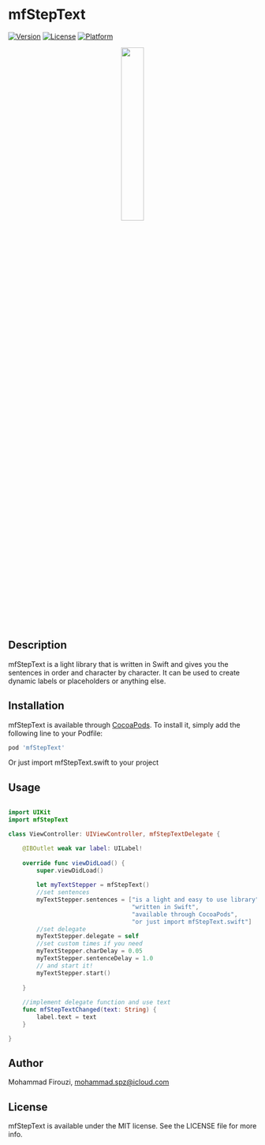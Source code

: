 # mfStepText

[![Version](https://img.shields.io/cocoapods/v/mfStepText.svg?style=flat)](https://cocoapods.org/pods/mfStepText)
[![License](https://img.shields.io/cocoapods/l/mfStepText.svg?style=flat)](https://cocoapods.org/pods/mfStepText)
[![Platform](https://img.shields.io/cocoapods/p/mfStepText.svg?style=flat)](https://cocoapods.org/pods/mfStepText)

<p align="center">
  <img src="https://s7.gifyu.com/images/mfStepText720.gif" width="30%" />
</p>


## Description

mfStepText is a light library that is written in Swift and gives you the sentences in order and character by character.
It can be used to create dynamic labels or placeholders or anything else.

## Installation

mfStepText is available through [CocoaPods](https://cocoapods.org). To install
it, simply add the following line to your Podfile:

```ruby
pod 'mfStepText'
```

Or just import mfStepText.swift to your project

## Usage

```swift

import UIKit
import mfStepText

class ViewController: UIViewController, mfStepTextDelegate {

    @IBOutlet weak var label: UILabel!
    
    override func viewDidLoad() {
        super.viewDidLoad()
        
        let myTextStepper = mfStepText()
        //set sentences
        myTextStepper.sentences = ["is a light and easy to use library",
                                   "written in Swift",
                                   "available through CocoaPods",
                                   "or just import mfStepText.swift"]
        //set delegate
        myTextStepper.delegate = self
        //set custom times if you need
        myTextStepper.charDelay = 0.05
        myTextStepper.sentenceDelay = 1.0
        // and start it!
        myTextStepper.start()
        
    }
    
    //implement delegate function and use text
    func mfStepTextChanged(text: String) {
        label.text = text
    }

}

```

## Author

Mohammad Firouzi, mohammad.spz@icloud.com


## License

mfStepText is available under the MIT license. See the LICENSE file for more info.
